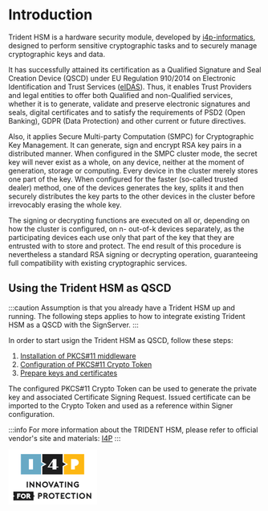 # Introduction

Trident HSM is a hardware security module, developed by [i4p-informatics](https://www.i4p.com/), designed to perform sensitive cryptographic tasks and to securely manage cryptographic keys and data.

It has successfully attained its certification as a Qualified Signature and Seal Creation Device (QSCD) under EU Regulation 910/2014 on Electronic Identification and Trust Services ([eIDAS](https://eur-lex.europa.eu/legal-content/EN/TXT/?uri=uriserv%3AOJ.L_.2014.257.01.0073.01.ENG)). Thus, it enables Trust Providers and legal entities to offer both Qualified and non-Qualified services, whether it is to generate, validate and preserve electronic signatures and seals, digital certificates and to satisfy the requirements of PSD2 (Open Banking), GDPR (Data Protection) and other current or future directives.

Also, it applies Secure Multi-party Computation (SMPC) for Cryptographic Key Management. It can generate, sign and encrypt RSA key pairs in a distributed manner. When configured in the SMPC cluster mode, the secret key will never exist as a whole, on any device, neither at the moment of generation, storage or computing. Every device in the cluster merely stores one part of the key. When configured for the faster (so-called trusted dealer) method, one of the devices generates the key, splits it and then securely distributes the key parts to the other devices in the cluster before irrevocably erasing the whole key.

The signing or decrypting functions are executed on all or, depending on how the cluster is configured, on n- out-of-k devices separately, as the participating devices each use only that part of the key that they are entrusted with to store and protect. The end result of this procedure is nevertheless a standard RSA signing or decrypting operation, guaranteeing full compatibility with existing cryptographic services.

## Using the Trident HSM as QSCD

:::caution
Assumption is that you already have a Trident HSM up and running. The following steps applies to how to integrate existing Trident HSM as a QSCD with the SignServer.
:::

In order to start usign the Trident HSM as QSCD, follow these steps:
1. [Installation of PKCS#11 middleware](./middleware)
2. [Configuration of PKCS#11 Crypto Token](./cryptotoken)
3. [Prepare keys and certificates](./km)

The configured PKCS#11 Crypto Token can be used to generate the private key and associated Certificate Signing Request. Issued certificate can be imported to the Crypto Token and used as a reference within Signer configuration.

:::info
For more information about the TRIDENT HSM, please refer to official vendor's site and materials: [I4P](https://www.i4p.com/)
:::

<div class="text--center">

![I4P](../../../assets/sam-integration/trident-sam/i4p-logo.png "I4P")

</div>